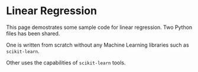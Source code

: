 # Linear Regression

This page demostrates some sample code for linear regression. Two Python files has been shared.

One is written from scratch without any Machine Learning libraries such as `scikit-learn`.

Other uses the capabilities of `scikit-learn` tools.
